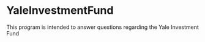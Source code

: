# YaleInvestmentFund
This program is intended to answer questions regarding the Yale Investment Fund
